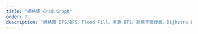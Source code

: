 ```yaml
---
title: "網格圖 Grid Graph"
order: 7
description: "網格圖 DFS/BFS、Flood Fill、多源 BFS、狀態空間搜尋、Dijkstra 最短路徑完整解法"
---
```

